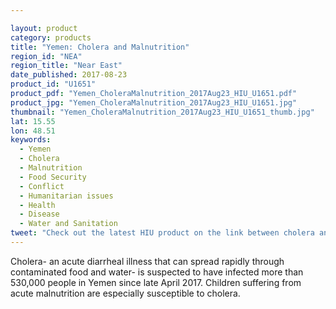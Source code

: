 ```yaml
---

layout: product
category: products
title: "Yemen: Cholera and Malnutrition"
region_id: "NEA" 
region_title: "Near East" 
date_published: 2017-08-23
product_id: "U1651"
product_pdf: "Yemen_CholeraMalnutrition_2017Aug23_HIU_U1651.pdf"
product_jpg: "Yemen_CholeraMalnutrition_2017Aug23_HIU_U1651.jpg"
thumbnail: "Yemen_CholeraMalnutrition_2017Aug23_HIU_U1651_thumb.jpg"
lat: 15.55
lon: 48.51
keywords:
  - Yemen
  - Cholera
  - Malnutrition
  - Food Security
  - Conflict
  - Humanitarian issues
  - Health
  - Disease
  - Water and Sanitation 
tweet: "Check out the latest HIU product on the link between cholera and malnutrition in Yemen"
---
```

Cholera- an acute diarrheal illness that can spread rapidly through contaminated food and water- is suspected to have infected more than 530,000 people in Yemen since late April 2017. Children suffering from acute malnutrition are especially susceptible to cholera. 
